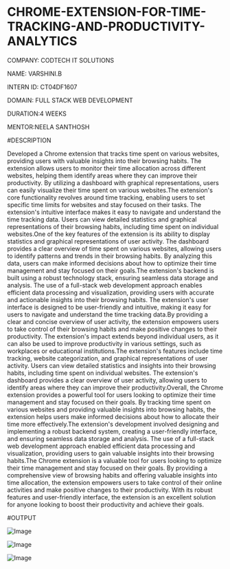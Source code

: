 # CHROME-EXTENSION-FOR-TIME-TRACKING-AND-PRODUCTIVITY-ANALYTICS

COMPANY: CODTECH IT SOLUTIONS

NAME: VARSHINI.B

INTERN ID: CT04DF1607

DOMAIN: FULL STACK WEB DEVELOPMENT

DURATION:4 WEEKS

MENTOR:NEELA SANTHOSH

#DESCRIPTION
 
Developed a Chrome extension that tracks time spent on various websites, providing users with valuable insights into their browsing habits. The extension allows users to monitor their time allocation across different websites, helping them identify areas where they can improve their productivity. By utilizing a dashboard with graphical representations, users can easily visualize their time spent on various websites.The extension's core functionality revolves around time tracking, enabling users to set specific time limits for websites and stay focused on their tasks. The extension's intuitive interface makes it easy to navigate and understand the time tracking data. Users can view detailed statistics and graphical representations of their browsing habits, including time spent on individual websites.One of the key features of the extension is its ability to display statistics and graphical representations of user activity. The dashboard provides a clear overview of time spent on various websites, allowing users to identify patterns and trends in their browsing habits. By analyzing this data, users can make informed decisions about how to optimize their time management and stay focused on their goals.The extension's backend is built using a robust technology stack, ensuring seamless data storage and analysis. The use of a full-stack web development approach enables efficient data processing and visualization, providing users with accurate and actionable insights into their browsing habits. The extension's user interface is designed to be user-friendly and intuitive, making it easy for users to navigate and understand the time tracking data.By providing a clear and concise overview of user activity, the extension empowers users to take control of their browsing habits and make positive changes to their productivity. The extension's impact extends beyond individual users, as it can also be used to improve productivity in various settings, such as workplaces or educational institutions.The extension's features include time tracking, website categorization, and graphical representations of user activity. Users can view detailed statistics and insights into their browsing habits, including time spent on individual websites. The extension's dashboard provides a clear overview of user activity, allowing users to identify areas where they can improve their productivity.Overall, the Chrome extension provides a powerful tool for users looking to optimize their time management and stay focused on their goals. By tracking time spent on various websites and providing valuable insights into browsing habits, the extension helps users make informed decisions about how to allocate their time more effectively.The extension's development involved designing and implementing a robust backend system, creating a user-friendly interface, and ensuring seamless data storage and analysis. The use of a full-stack web development approach enabled efficient data processing and visualization, providing users to gain valuable insights into their browsing habits.The Chrome extension is a valuable tool for users looking to optimize their time management and stay focused on their goals. By providing a comprehensive view of browsing habits and offering valuable insights into time allocation, the extension empowers users to take control of their online activities and make positive changes to their productivity. With its robust features and user-friendly interface, the extension is an excellent solution for anyone looking to boost their productivity and achieve their goals.

#OUTPUT

![Image](https://github.com/user-attachments/assets/107af046-acbf-4bbd-9ffc-d9382001f8b4)

![Image](https://github.com/user-attachments/assets/f91e9fc3-dd81-4ca2-89b5-0d30423e34ae)

![Image](https://github.com/user-attachments/assets/18de88f3-df4e-410f-ae59-88125de55e60)
